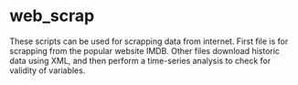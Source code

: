 # web_scrap

These scripts can be used for scrapping data from internet. First file is for scrapping from the popular website IMDB. Other files download historic data using XML, and then perform a time-series analysis to check for validity of variables. 